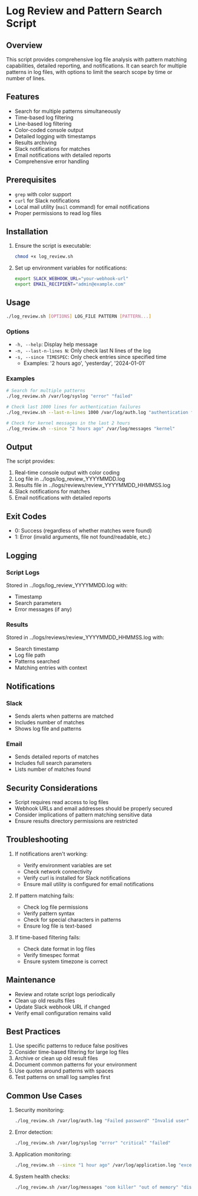 # Log Review and Pattern Search Script

## Overview
This script provides comprehensive log file analysis with pattern matching capabilities, detailed reporting, and notifications. It can search for multiple patterns in log files, with options to limit the search scope by time or number of lines.

## Features
- Search for multiple patterns simultaneously
- Time-based log filtering
- Line-based log filtering
- Color-coded console output
- Detailed logging with timestamps
- Results archiving
- Slack notifications for matches
- Email notifications with detailed reports
- Comprehensive error handling

## Prerequisites
- `grep` with color support
- `curl` for Slack notifications
- Local mail utility (`mail` command) for email notifications
- Proper permissions to read log files

## Installation
1. Ensure the script is executable:
   ```bash
   chmod +x log_review.sh
   ```

2. Set up environment variables for notifications:
   ```bash
   export SLACK_WEBHOOK_URL="your-webhook-url"
   export EMAIL_RECIPIENT="admin@example.com"
   ```

## Usage
```bash
./log_review.sh [OPTIONS] LOG_FILE PATTERN [PATTERN...]
```

### Options
- `-h, --help`: Display help message
- `-n, --last-n-lines N`: Only check last N lines of the log
- `-s, --since TIMESPEC`: Only check entries since specified time
  - Examples: '2 hours ago', 'yesterday', '2024-01-01'

### Examples
```bash
# Search for multiple patterns
./log_review.sh /var/log/syslog "error" "failed"

# Check last 1000 lines for authentication failures
./log_review.sh --last-n-lines 1000 /var/log/auth.log "authentication failure"

# Check for kernel messages in the last 2 hours
./log_review.sh --since "2 hours ago" /var/log/messages "kernel"
```

## Output
The script provides:
1. Real-time console output with color coding
2. Log file in ../logs/log_review_YYYYMMDD.log
3. Results file in ../logs/reviews/review_YYYYMMDD_HHMMSS.log
4. Slack notifications for matches
5. Email notifications with detailed reports

## Exit Codes
- 0: Success (regardless of whether matches were found)
- 1: Error (invalid arguments, file not found/readable, etc.)

## Logging
### Script Logs
Stored in ../logs/log_review_YYYYMMDD.log with:
- Timestamp
- Search parameters
- Error messages (if any)

### Results
Stored in ../logs/reviews/review_YYYYMMDD_HHMMSS.log with:
- Search timestamp
- Log file path
- Patterns searched
- Matching entries with context

## Notifications
### Slack
- Sends alerts when patterns are matched
- Includes number of matches
- Shows log file and patterns

### Email
- Sends detailed reports of matches
- Includes full search parameters
- Lists number of matches found

## Security Considerations
- Script requires read access to log files
- Webhook URLs and email addresses should be properly secured
- Consider implications of pattern matching sensitive data
- Ensure results directory permissions are restricted

## Troubleshooting
1. If notifications aren't working:
   - Verify environment variables are set
   - Check network connectivity
   - Verify curl is installed for Slack notifications
   - Ensure mail utility is configured for email notifications

2. If pattern matching fails:
   - Check log file permissions
   - Verify pattern syntax
   - Check for special characters in patterns
   - Ensure log file is text-based

3. If time-based filtering fails:
   - Check date format in log files
   - Verify timespec format
   - Ensure system timezone is correct

## Maintenance
- Review and rotate script logs periodically
- Clean up old results files
- Update Slack webhook URL if changed
- Verify email configuration remains valid

## Best Practices
1. Use specific patterns to reduce false positives
2. Consider time-based filtering for large log files
3. Archive or clean up old result files
4. Document common patterns for your environment
5. Use quotes around patterns with spaces
6. Test patterns on small log samples first

## Common Use Cases
1. Security monitoring:
   ```bash
   ./log_review.sh /var/log/auth.log "Failed password" "Invalid user"
   ```

2. Error detection:
   ```bash
   ./log_review.sh /var/log/syslog "error" "critical" "failed"
   ```

3. Application monitoring:
   ```bash
   ./log_review.sh --since "1 hour ago" /var/log/application.log "exception" "error"
   ```

4. System health checks:
   ```bash
   ./log_review.sh /var/log/messages "oom killer" "out of memory" "disk full"

